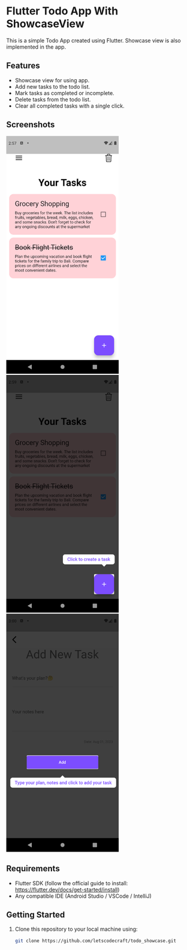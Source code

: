 # Flutter Todo App With ShowcaseView

This is a simple Todo App created using Flutter. Showcase view is also implemented in the app.

## Features

- Showcase view for using app.
- Add new tasks to the todo list.
- Mark tasks as completed or incomplete.
- Delete tasks from the todo list.
- Clear all completed tasks with a single click.

## Screenshots

<img src="assets/img/Screenshot_1690881139.png" alt="Loading" width="300">
<img src="assets/img/Screenshot_1690881296.png" alt="Loaded" width="300">
<img src="assets/img/Screenshot_1690881301.png" alt="Loaded" width="300">

## Requirements

- Flutter SDK (follow the official guide to install: https://flutter.dev/docs/get-started/install)
- Any compatible IDE (Android Studio / VSCode / IntelliJ)

## Getting Started

1. Clone this repository to your local machine using:

   ```bash
   git clone https://github.com/letscodecraft/todo_showcase.git